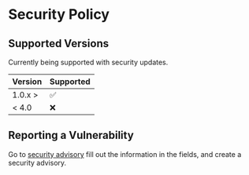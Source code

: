 # Security Policy

## Supported Versions

Currently being supported with security updates.

|  Version  | Supported          |
| --------- | ------------------ |
| 1.0.x >   | :white_check_mark: |
|  < 4.0    | :x:                |

## Reporting a Vulnerability

Go to [security advisory](https://github.com/iCode-Scott/Stable-utility/security/advisories/new) fill out the information in the fields, and create a security advisory.
